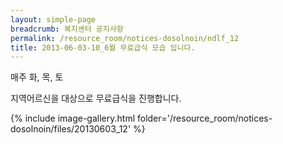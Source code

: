 ```yaml
--- 
layout: simple-page 
breadcrumb: 복지센터 공지사항 
permalink: /resource_room/notices-dosolnoin/ndlf_12
title: 2013-06-03-10_6월 무료급식 모습 입니다.
--- 
```





매주 화, 목, 토 

지역어르신을 대상으로 무료급식을 진행합니다.


{% include image-gallery.html folder='/resource_room/notices-dosolnoin/files/20130603_12' %}